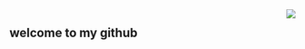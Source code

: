 <img align="right" src="https://github-readme-stats.vercel.app/api?username=heqiang&show_icons=true&icon_color=CE1D2D&text_color=718096&bg_color=ffffff&hide_title=true" />

## welcome to my github


